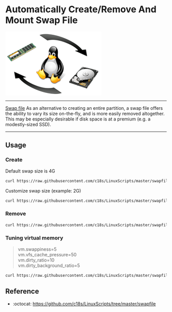 # Automatically Create/Remove And Mount Swap File

![Swap file](logo.png "Swap Logo")

----

[Swap file][1] As an alternative to creating an entire partition, a swap file offers the ability to vary its size on-the-fly, and is more easily removed altogether. This may be especially desirable if disk space is at a premium (e.g. a modestly-sized SSD). 

----

## Usage

### Create

Default swap size is 4G

```bash
curl https://raw.githubusercontent.com/c18s/LinuxScripts/master/swapfile/create_swap.sh | sh
```

Customize swap size (example: 2G)

```bash
curl https://raw.githubusercontent.com/c18s/LinuxScripts/master/swapfile/create_swap.sh | SIZE=2 create_swap.sh
```

### Remove

```bash
curl https://raw.githubusercontent.com/c18s/LinuxScripts/master/swapfile/remove_swap.sh | sh
```

### Tuning virtual memory

> vm.swappiness=5  
> vm.vfs_cache_pressure=50  
> vm.dirty_ratio=10  
> vm.dirty_background_ratio=5

```bash
curl https://raw.githubusercontent.com/c18s/LinuxScripts/master/swapfile/sysctl_swap.sh | sh
```

## Reference

- :octocat: <https://github.com/c18s/LinuxScripts/tree/master/swapfile>

[1]: https://wiki.archlinux.org/index.php/Swap#Swap_file
